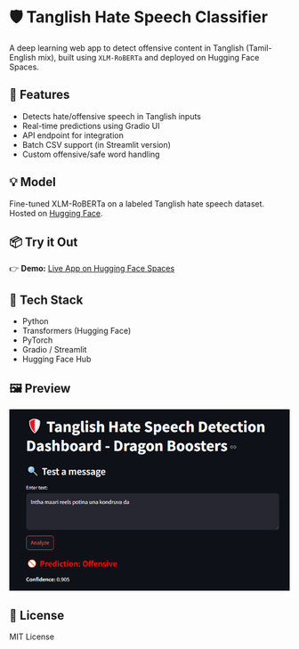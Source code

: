 # 🛡️ Tanglish Hate Speech Classifier

A deep learning web app to detect offensive content in Tanglish (Tamil-English mix), built using `XLM-RoBERTa` and deployed on Hugging Face Spaces.

## 🚀 Features
- Detects hate/offensive speech in Tanglish inputs
- Real-time predictions using Gradio UI
- API endpoint for integration
- Batch CSV support (in Streamlit version)
- Custom offensive/safe word handling

## 💡 Model
Fine-tuned XLM-RoBERTa on a labeled Tanglish hate speech dataset. Hosted on [Hugging Face](https://huggingface.co/EmmanuelJoshua/Tanglish-HateSpeech-Model).

## 📦 Try it Out
👉 **Demo:** [Live App on Hugging Face Spaces](https://huggingface.co/spaces/EmmanuelJoshua/Tanglish-HateSpeech-Detector)  

## 🧠 Tech Stack
- Python
- Transformers (Hugging Face)
- PyTorch
- Gradio / Streamlit
- Hugging Face Hub

## 🖼️ Preview

![app preview](assests/Model_ss.png)

## 📜 License
MIT License
